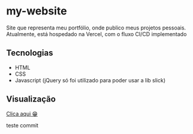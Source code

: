 # my-website
Site que representa meu portfólio, onde publico meus projetos pessoais. Atualmente, está hospedado na Vercel, com o fluxo CI/CD implementado

## Tecnologias
- HTML
- CSS
- Javascript (jQuery só foi utilizado para poder usar a lib slick)

## Visualização
[Clica aqui 😁](https://my-website-andre-luis33.vercel.app/)

teste commit
